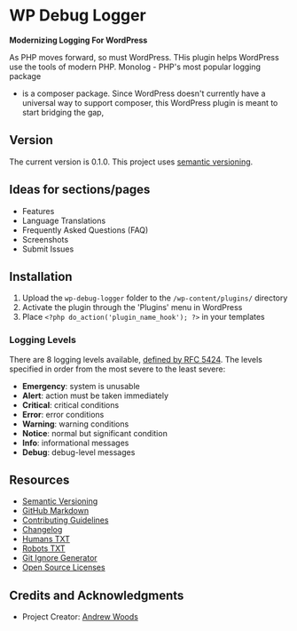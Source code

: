 
# WP Debug Logger

__Modernizing Logging For WordPress__

As PHP moves forward, so must WordPress. THis plugin helps WordPress use
the tools of modern PHP. Monolog - PHP's most popular logging package
- is a composer package. Since WordPress doesn't currently have a
universal way to support composer,  this WordPress plugin is meant to
start bridging the gap, 



## Version

The current version is 0.1.0. This project uses [semantic versioning](http://semver.org).



## Ideas for sections/pages

* Features
* Language Translations 
* Frequently Asked Questions (FAQ)
* Screenshots
* Submit Issues



## Installation

1. Upload the `wp-debug-logger` folder to the `/wp-content/plugins/` directory
1. Activate the plugin through the 'Plugins' menu in WordPress
1. Place `<?php do_action('plugin_name_hook'); ?>` in your templates



### Logging Levels

There are 8 logging levels available, [defined by RFC
5424](https://tools.ietf.org/html/rfc5424). The levels specified in
order from the most severe to the least severe:

* **Emergency**: system is unusable
* **Alert**: action must be taken immediately
* **Critical**: critical conditions
* **Error**: error conditions
* **Warning**: warning conditions
* **Notice**: normal but significant condition
* **Info**: informational messages
* **Debug**: debug-level messages



## Resources

* [Semantic Versioning](http://semver.org)
* [GitHub Markdown](https://help.github.com/categories/writing-on-github/)
* [Contributing Guidelines](https://help.github.com/articles/setting-guidelines-for-repository-contributors/)
* [Changelog](docs/CHANGELOG.md)
* [Humans TXT](http://humanstxt.org/) 
* [Robots TXT](http://www.robotstxt.org/) 
* [Git Ignore Generator](https://www.gitignore.io/)
* [Open Source Licenses](http://opensource.org/licenses/GPL-3.0)



## Credits and Acknowledgments

* Project Creator:  [Andrew Woods](https://andrewwoods.net)

